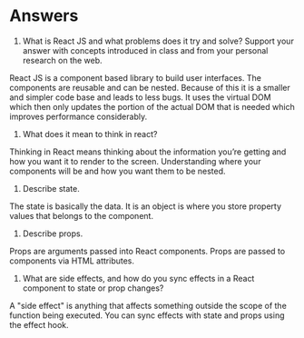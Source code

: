 # Answers

1. What is React JS and what problems does it try and solve? Support your answer with concepts introduced in class and from your personal research on the web.

React JS is a component based library to build user interfaces. The components are reusable and can be nested. Because of this it is a smaller and simpler code base and leads to less bugs. It uses the virtual DOM which then only updates the portion of the actual DOM that is needed which improves performance considerably.


1. What does it mean to think in react?

Thinking in React means thinking about the information you’re getting and how you want it to render to the screen. Understanding where your components will be and how you want them to be nested.


1. Describe state.

The state is basically the data. It is an object is where you store property values that belongs to the component.

1. Describe props.

Props are arguments passed into React components. Props are passed to components via HTML attributes.

1. What are side effects, and how do you sync effects in a React component to state or prop changes?

A "side effect" is anything that affects something outside the scope of the function being executed. You can sync effects with state and props using the effect hook.

